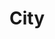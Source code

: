 ---
title: "City"
description: Photos of cities and famous places
weight: 2
featured_image: Porec.JPG
---